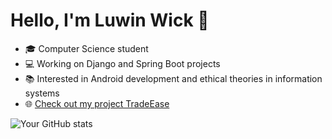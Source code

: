 # Hello, I'm Luwin Wick 👋

- 🎓 Computer Science student
- 💻 Working on Django and Spring Boot projects
- 📚 Interested in Android development and ethical theories in information systems
- 🌐 [Check out my project TradeEase](https://github.com/yourusername/TradeEase)

![Your GitHub stats](https://github-readme-stats.vercel.app/api?username=yourusername&show_icons=true)
